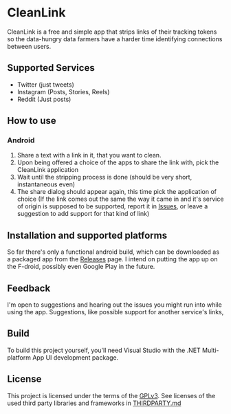 # CleanLink

CleanLink is a free and simple app that strips links of their tracking tokens so the data-hungry data farmers have a harder time identifying connections between users.
## Supported Services
- Twitter (just tweets)
- Instagram (Posts, Stories, Reels)
- Reddit (Just posts)
## How to use
### Android
1. Share a text with a link in it, that you want to clean.
2. Upon being offered a choice of the apps to share the link with, pick the CleanLink application
3. Wait until the stripping process is done (should be very short, instantaneous even)
4. The share dialog should appear again, this time pick the application of choice (If the link comes out the same the way it came in and it's service of origin is supposed to be supported, report it in [Issues](https://github.com/h1635149164/CleanLink/issues), or leave a suggestion to add support for that kind of link)
## Installation and supported platforms
So far there's only a functional android build, which can be downloaded as a packaged app from the [Releases](https://github.com/h1635149164/CleanLink/releases) page.
I intend on putting the app up on the F-droid, possibly even Google Play in the future.
## Feedback
I'm open to suggestions and hearing out the issues you might run into while using the app. Suggestions, like possible support for another service's links, 
## Build
To build this project yourself, you'll need Visual Studio with the .NET Multi-platform App UI development package.
## License
This project is licensed under the terms of the [GPLv3](https://github.com/h1635149164/CleanLink/blob/release/LICENSE). See licenses of the used third party libraries and frameworks in [THIRDPARTY.md](https://github.com/h1635149164/CleanLink/blob/release/THIRDPARTY.md)